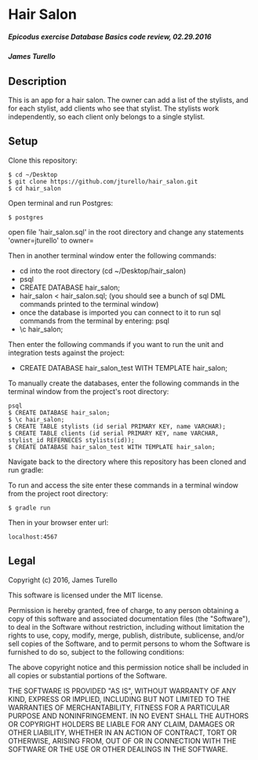 # Hair Salon

##### Epicodus exercise Database Basics code review, 02.29.2016

##### James Turello

## Description
This is an app for a hair salon. The owner can add a list of the stylists, and for each stylist, add clients who see that stylist. The stylists work independently, so each client only belongs to a single stylist.

## Setup

Clone this repository:

```
$ cd ~/Desktop
$ git clone https://github.com/jturello/hair_salon.git
$ cd hair_salon
```

Open terminal and run Postgres:

```
$ postgres
```

open file 'hair_salon.sql' in the root directory and change any statements 'owner=jturello' to owner=<your psql owner id>

Then in another terminal window enter the following commands:
* cd into the root directory (cd ~/Desktop/hair_salon)
* psql
* CREATE DATABASE hair_salon;
* hair_salon < hair_salon.sql;
  (you should see a bunch of sql DML commands printed to the terminal window)
* once the database is imported you can connect to it to run sql commands from the terminal by entering: psql
* \c hair_salon;

Then enter the following commands if you want to run the unit and integration tests against the project:
* CREATE DATABASE hair_salon_test WITH TEMPLATE hair_salon;

To manually create the databases, enter the following commands in the terminal window from the project's root directory:

```
psql
$ CREATE DATABASE hair_salon;
$ \c hair_salon;
$ CREATE TABLE stylists (id serial PRIMARY KEY, name VARCHAR);
$ CREATE TABLE clients (id serial PRIMARY KEY, name VARCHAR, stylist_id REFERNECES stylists(id));
$ CREATE DATABASE hair_salon_test WITH TEMPLATE hair_salon;
```



Navigate back to the directory where this repository has been cloned and run gradle:

To run and access the site enter these commands in a terminal window from the project root directory:

```
$ gradle run
```

Then in your browser enter url:

```
localhost:4567
```

## Legal

Copyright (c) 2016, James Turello

This software is licensed under the MIT license.

Permission is hereby granted, free of charge, to any person obtaining a copy
of this software and associated documentation files (the "Software"), to deal
in the Software without restriction, including without limitation the rights
to use, copy, modify, merge, publish, distribute, sublicense, and/or sell
copies of the Software, and to permit persons to whom the Software is
furnished to do so, subject to the following conditions:

The above copyright notice and this permission notice shall be included in
all copies or substantial portions of the Software.

THE SOFTWARE IS PROVIDED "AS IS", WITHOUT WARRANTY OF ANY KIND, EXPRESS OR
IMPLIED, INCLUDING BUT NOT LIMITED TO THE WARRANTIES OF MERCHANTABILITY,
FITNESS FOR A PARTICULAR PURPOSE AND NONINFRINGEMENT. IN NO EVENT SHALL THE
AUTHORS OR COPYRIGHT HOLDERS BE LIABLE FOR ANY CLAIM, DAMAGES OR OTHER
LIABILITY, WHETHER IN AN ACTION OF CONTRACT, TORT OR OTHERWISE, ARISING FROM,
OUT OF OR IN CONNECTION WITH THE SOFTWARE OR THE USE OR OTHER DEALINGS IN
THE SOFTWARE.
